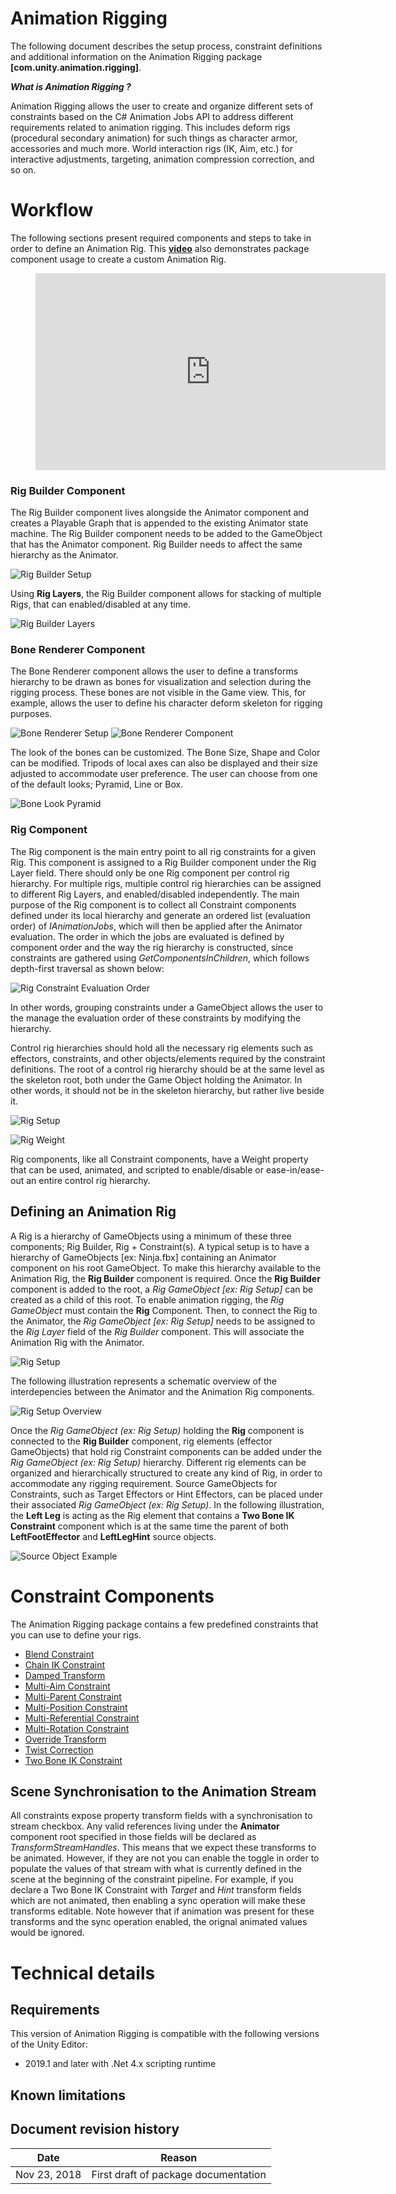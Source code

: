 
# Animation Rigging

The following document describes the setup process, constraint definitions and additional information on the Animation Rigging package **[com.unity.animation.rigging]**.

**_What is Animation Rigging ?_**

Animation Rigging allows the user to create and organize different sets of constraints based on the C# Animation Jobs API to address different requirements related to animation rigging.
This includes deform rigs (procedural secondary animation) for such things as character armor, accessories and much more.
World interaction rigs (IK, Aim, etc.) for interactive adjustments, targeting, animation compression correction, and so on.

# Workflow

The following sections present required components and steps to take in order to define an Animation Rig. This [**video**](https://youtu.be/gTPdInHbJkM) also demonstrates package component usage to create a custom Animation Rig.

<figure class="video_container">
  <iframe width="560" height="315" src="https://www.youtube.com/embed/gTPdInHbJkM" frameborder="0" allowfullscreen></iframe>
</figure>

### Rig Builder Component

The Rig Builder component lives alongside the Animator component and creates a Playable Graph that is appended to the existing Animator state machine.
The Rig Builder component needs to be added to the GameObject that has the Animator component.  Rig Builder needs to affect the same hierarchy as the Animator.

![Rig Builder Setup](images/rig_builder/rig_builder_setup.gif)

Using **Rig Layers**, the Rig Builder component allows for stacking of multiple Rigs, that can enabled/disabled at any time.

![Rig Builder Layers](images/rig_builder/rig_builder_layers.gif)

### Bone Renderer Component

The Bone Renderer component allows the user to define a transforms hierarchy to be drawn as bones for visualization and selection during the rigging process.
These bones are not visible in the Game view. This, for example, allows the user to define his character deform skeleton for rigging purposes.

![Bone Renderer Setup](images/bone_renderer/bone_renderer_setup.gif)
![Bone Renderer Component](images/bone_renderer/bone_renderer_component.gif)

The look of the bones can be customized. The Bone Size, Shape and Color can be modified.
Tripods of local axes can also be displayed and their size adjusted to accommodate user preference.
The user can choose from one of the default looks; Pyramid, Line or Box.

![Bone Look Pyramid](images/bone_renderer/bone_looks.png)

### Rig Component

The Rig component is the main entry point to all rig constraints for a given Rig. This component is assigned to a Rig Builder component under the Rig Layer field.
There should only be one Rig component per control rig hierarchy. For multiple rigs, multiple control rig hierarchies can be assigned to different Rig Layers,
and enabled/disabled independently. The main purpose of the Rig component is to collect all Constraint components defined under its local hierarchy and
generate an ordered list (evaluation order) of _IAnimationJobs_, which will then be applied after the Animator evaluation. The order in which the jobs are
evaluated is defined by component order and the way the rig hierarchy is constructed, since constraints are gathered using _GetComponentsInChildren_,
which follows depth-first traversal as shown below:

![Rig Constraint Evaluation Order](images/rig/eval_order.png)

In other words, grouping constraints under a GameObject allows the user to the manage the evaluation order of these constraints
by modifying the hierarchy.

Control rig hierarchies should hold all the necessary rig elements such as effectors, constraints, and other objects/elements required by the constraint definitions.
The root of a control rig hierarchy should be at the same level as the skeleton root, both under the Game Object holding the Animator. In other words,
it should not be in the skeleton hierarchy, but rather live beside it.

![Rig Setup](images/rig/rig_setup.gif)

![Rig Weight](images/rig/rig_weight.gif)


Rig components, like all Constraint components, have a Weight property that can be used, animated, and scripted to enable/disable
or ease-in/ease-out an entire control rig hierarchy.

## Defining an Animation Rig

A Rig is a hierarchy of GameObjects using a minimum of these three components; Rig Builder, Rig + Constraint(s).
A typical setup is to have a hierarchy of GameObjects [ex: Ninja.fbx] containing an Animator component on his root GameObject.
To make this hierarchy available to the Animation Rig, the **Rig Builder** component is required. Once the **Rig Builder** component is added to the root,
a _Rig GameObject [ex: Rig Setup]_ can be created as a child of this root. To enable animation rigging, the _Rig GameObject_ must
contain the **Rig** Component. Then, to connect the Rig to the Animator, the _Rig GameObject [ex: Rig Setup]_ needs to be assigned to the
_Rig Layer_ field of the *Rig Builder* component. This will associate the Animation Rig with the Animator.

![Rig Setup](images/rig_setup/rig_setup.gif)

The following illustration represents a schematic overview of the interdepencies between the Animator and the Animation Rig components.

![Rig Setup Overview](images/rig_setup/rig_setup_overview.png)

Once the _Rig GameObject (ex: Rig Setup)_ holding the **Rig** component is connected to the **Rig Builder** component,  rig elements (effector GameObjects) that hold
rig Constraint components can be added under the _Rig GameObject (ex: Rig Setup)_ hierarchy. Different rig elements can be organized and hierarchically structured
to create any kind of Rig, in order to accommodate any rigging requirement.  Source GameObjects for Constraints, such as Target Effectors or Hint Effectors,
can be placed under their associated _Rig GameObject (ex: Rig Setup)_. In the following illustration, the **Left Leg** is acting as the Rig element that contains
a **Two Bone IK Constraint** component which is at the same time the parent of both **LeftFootEffector** and **LeftLegHint** source objects.  

![Source Object Example](images/rig_setup/source_object_example.png) 

# Constraint Components

The Animation Rigging package contains a few predefined constraints that you can use to define your rigs.

- [Blend Constraint](./constraints/BlendConstraint.md)
- [Chain IK Constraint](./constraints/ChainIKConstraint.md)
- [Damped Transform](./constraints/DampedTransform.md)
- [Multi-Aim Constraint](./constraints/MultiAimConstraint.md)
- [Multi-Parent Constraint](./constraints/MultiParentConstraint.md)
- [Multi-Position Constraint](./constraints/MultiPositionConstraint.md)
- [Multi-Referential Constraint](./constraints/MultiReferentialConstraint.md)
- [Multi-Rotation Constraint](./constraints/MultiRotationConstraint.md)
- [Override Transform](./constraints/OverrideTransform.md)
- [Twist Correction](./constraints/TwistCorrection.md)
- [Two Bone IK Constraint](./constraints/TwoBoneIKConstraint.md)

## Scene Synchronisation to the Animation Stream

All constraints expose property transform fields with a synchronisation to stream checkbox. Any valid references living under the **Animator** component root
specified in those fields will be declared as *TransformStreamHandles*. This means that we expect these transforms to be animated. However, if they are not
you can enable the toggle in order to populate the values of that stream with what is currently defined in the scene at the beginning of the constraint pipeline.
For example, if you declare a Two Bone IK Constraint with *Target* and *Hint* transform fields which are not animated, then enabling a sync operation will make these transforms editable.
Note however that if animation was present for these transforms and the sync operation enabled, the orignal animated values would be ignored.

# Technical details

## Requirements

This version of Animation Rigging is compatible with the following versions of the Unity Editor:

* 2019.1 and later with .Net 4.x scripting runtime

## Known limitations

## Document revision history

|Date|Reason|
|---|---|
|Nov 23, 2018|First draft of package documentation|